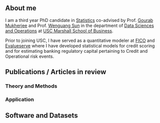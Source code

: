 ## About me

I am a third year PhD candidate in [Statistics](http://www-bcf.usc.edu/~gareth/StatGroup/) co-advised by Prof. [Gourab Mukherjee](https://gmukherjee.github.io/) and Prof. [Wenguang Sun](http://www-bcf.usc.edu/~wenguans/) in the department of [Data Sciences and Operations](https://www.marshall.usc.edu/departments/data-sciences-and-operations) at [USC Marshall School of Business](https://www.marshall.usc.edu/).

Prior to joining USC, I have served as a quantitative modeler at [FICO](http://www.fico.com) and [Evalueserve](http://www.evalueserve.com) where I have developed statistical models for credit scoring and for estimating banking regulatory capital pertaining to Credit and Operational risk events.  

## Publications / Articles in review

### Theory and Methods

### Application


## Software and Datasets

